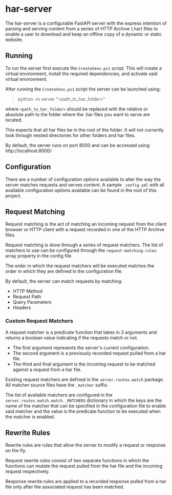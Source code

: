 # har-server
The har-server is a configurable FastAPI server with the express intention of parsing and serving content
from a series of HTTP Archive (.har) files to enable a user to download and keep an offline copy of a dynamic or
static website.

## Running
To run the server first execute the `CreateVenv.ps1` script. This will create a virtual environment, install
the required dependencies, and activate said virtual environment.

After running the `CreateVenv.ps1` script the server can be launched using:
> python -m server "<path_to_har_folder>"

where `<path_to_har_folder>` should be replaced with the relative or absolute path to the folder where the .har files
you want to serve are located.

This expects that all har files be in the root of the folder. It will not currently look through nested directories
for other folders and har files.

By default, the server runs on port 8000 and can be accessed using http://localhost:8000/

## Configuration
There are a number of configuration options available to alter the way the server matches requests and serves
content. A sample `_config.yml` with all available configuration options available can be found in the root
of this project.

## Request Matching
Request matching is the act of matching an incoming request from the client browser or HTTP client with a request
recorded in one of the HTTP Archive files.

Request matching is done through a series of request matchers. The list of matchers to use can be configured
through the `request-matching.rules` array property in the config file.

The order in which the request matchers will be executed matches the order in which they are defined in the
configuration file.

By default, the server can match requests by matching:
* HTTP Method
* Request Path
* Query Parameters
* Headers

### Custom Request Matchers
A request matcher is a predicate function that takes in 3 arguments and returns a boolean value indicating if the
requests match or not.

* The first argument represents the server's current configuration.
* The second argument is a previously recorded request pulled from a har file.
* The third and final argument is the incoming request to be matched against a request from a har file.

Existing request matchers are defined in the `server.routes.match` package. All matcher source files have the
`_matcher` suffix.

The list of available matchers are configured in the `server.routes.match.match._MATCHERS` dictionary in which the
keys are the name of the matcher that can be specified in the configuration file to enable said matcher and the
value is the predicate function to be executed when the matcher is enabled.

## Rewrite Rules
Rewrite rules are rules that allow the server to modify a request or response on the fly.

Request rewrite rules consist of two separate functions in which the functions can mutate the request pulled from the
har file and the incoming request respectively.

Response rewrite rules are applied to a recorded response pulled from a har file only after the associated request
has been matched.
